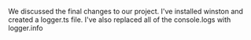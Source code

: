 We discussed the final changes to our project. I've installed winston and created a logger.ts file. I've also replaced all of the console.logs with logger.info

